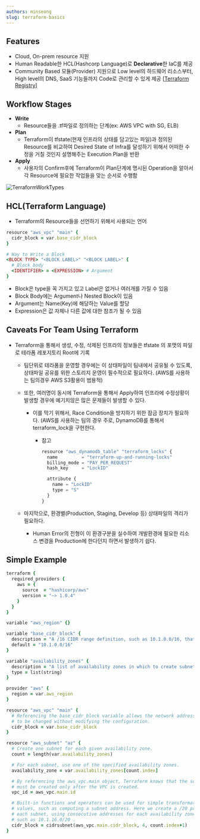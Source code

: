 ```yaml
---
authors: minseong
slug: terraform-basics
---
```


## Features

- Cloud, On-prem resource 지원
- Human Readable한 HCL(Hashcorp Language)로 **Declarative**한 IaC를 제공
- Community Based 모듈(Provider) 지원으로 Low level의 하드웨어 리소스부터, High level의 DNS, SaaS 기능들까지 Code로 관리할 수 있게 제공 [[Terraform Registry](https://registry.terraform.io/)]

## Workflow Stages

- **Write**
    - Resource들을 .tf파일로 정의하는 단계(ex: AWS VPC with SG, ELB)
- **Plan**
    - Terraform이 tfstate(현재 인프라의 상태를 담고있는 파일)과 정의된 Resource를 비교하여 Desired State of Infra를 달성하기 위해서 어떠한 수정을 거칠 것인지 설명해주는 Execution Plan을 반환
- **Apply**
    - 사용자의 Confirm후에 Terraform이 Plan단계에 명시된 Operation을 알아서 각 Resource에 필요한 작업들을 맞는 순서로 수행함

![TerraformWorkTypes](./TerraformWorkTypes.png)

## HCL(Terraform Language)

- Terraform의 Resource들을 선언하기 위해서 사용되는 언어

```ruby
resource "aws_vpc" "main" {
  cidr_block = var.base_cidr_block
}

# Way to Write a Block
<BLOCK TYPE> "<BLOCK LABEL>" "<BLOCK LABEL>" {
  # Block body
  <IDENTIFIER> = <EXPRESSION> # Argument
}
```

- Block은 type을 꼭 가지고 있고 Label은 없거나 여러개를 가질 수 있음
- Block Body에는 Argument나 Nested Block이 있음
- Argument는 Name(Key)에 해당하는 Value를 할당
- Expression은 값 자체나 다른 값에 대한 참조가 될 수 있음

## Caveats For Team Using Terraform

- Terraform을 통해서 생성, 수정, 삭제된 인프라의 정보들은 tfstate 의 포맷의 파일로 테라폼 레포지토리 Root에 기록
    - 팀단위로 테라폼을 운영할 경우에는 이 상태파일이 팀내에서 공유될 수 있도록, 상태파일 공유를 위한 스토리지 운영이 필수적으로 필요하다. (AWS를 사용하는 팀의경우 AWS S3활용이 범용적)
    - 또한, 여러명이 동시에 Terraform을 통해서 Apply하여 인프라에 수정상황이 발생할 경우에 예기치않은 많은 문제들이 발생할 수 있다.
        - 이를 막기 위해서, Race Condition을 방지하기 위한 잠금 장치가 필요하다. (AWS를 사용하는 팀의 경우 주로, DynamoDB를 통해서 terraform_lock을 구현한다.
            - 참고
                
                ```jsx
                resource "aws_dynamodb_table" "terraform_locks" {
                  name         = "terraform-up-and-running-locks"
                  billing_mode = "PAY_PER_REQUEST"
                  hash_key     = "LockID"
                
                  attribute {
                    name = "LockID"
                    type = "S"
                  }
                }
                ```
                
    - 마지막으로, 환경별(Production, Staging, Develop 등) 상태파일의 격리가 필요하다.
        - Human Error의 전형이 이 환경구분을 실수하여 개발환경에 필요한 리소스 변경을 Production에 한다던지 하면서 발생하기 쉽다.

## Simple Example

```ruby
terraform {
  required_providers {
    aws = {
      source  = "hashicorp/aws"
      version = "~> 1.0.4"
    }
  }
}

variable "aws_region" {}

variable "base_cidr_block" {
  description = "A /16 CIDR range definition, such as 10.1.0.0/16, that the VPC will use"
  default = "10.1.0.0/16"
}

variable "availability_zones" {
  description = "A list of availability zones in which to create subnets"
  type = list(string)
}

provider "aws" {
  region = var.aws_region
}

resource "aws_vpc" "main" {
  # Referencing the base_cidr_block variable allows the network address
  # to be changed without modifying the configuration.
  cidr_block = var.base_cidr_block
}

resource "aws_subnet" "az" {
  # Create one subnet for each given availability zone.
  count = length(var.availability_zones)

  # For each subnet, use one of the specified availability zones.
  availability_zone = var.availability_zones[count.index]

  # By referencing the aws_vpc.main object, Terraform knows that the subnet
  # must be created only after the VPC is created.
  vpc_id = aws_vpc.main.id

  # Built-in functions and operators can be used for simple transformations of
  # values, such as computing a subnet address. Here we create a /20 prefix for
  # each subnet, using consecutive addresses for each availability zone,
  # such as 10.1.16.0/20 .
  cidr_block = cidrsubnet(aws_vpc.main.cidr_block, 4, count.index+1)
}
```
